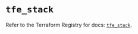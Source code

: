 # `tfe_stack`

Refer to the Terraform Registry for docs: [`tfe_stack`](https://registry.terraform.io/providers/hashicorp/tfe/0.69.0/docs/resources/stack).
